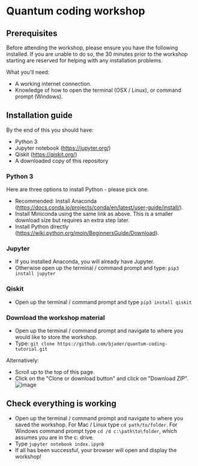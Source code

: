 # Quantum coding workshop

## Prerequisites

Before attending the workshop, please ensure you have the following installed. If you are unable to do so, the 30 minutes prior to the workshop starting are reserved for helping with any installation problems.

What you'll need:
- A working internet connection.
- Knowledge of how to open the terminal (OSX / Linux), or command prompt (Windows).

## Installation guide
By the end of this you should have:
- Python 3
- Jupyter notebook (https://jupyter.org/)
- Qiskit (https://qiskit.org/)
- A downloaded copy of this repository

### Python 3
Here are three options to install Python - please pick one.
- Recommended: Install Anaconda (https://docs.conda.io/projects/conda/en/latest/user-guide/install/).
- Install Miniconda using the same link as above. This is a smaller download size but requires an extra step later.
- Install Python directly (https://wiki.python.org/moin/BeginnersGuide/Download).

### Jupyter
- If you installed Anaconda, you will already have Jupyter.
- Otherwise open up the terminal / command prompt and type:
`pip3 install jupyter`

### Qiskit
- Open up the terminal / command prompt and type
`pip3 install qiskit`

### Download the workshop material
- Open up the terminal / command prompt and navigate to where you would like to store the workshop.
- Type:
`git clone https://github.com/bjader/quantum-coding-tutorial.git`

Alternatively:
- Scroll up to the top of this page.
- Click on the "Clone or download button" and click on "Download ZIP".
![image](https://user-images.githubusercontent.com/14994219/69331466-bca1f580-0c4c-11ea-90fb-88509f2cf485.png)

## Check everything is working

- Open up the terminal / command prompt and navigate to where you saved the workshop. For Mac / Linux type `cd path/to/folder`. For Windows command prompt type `cd /d c:\path\to\folder`, which assumes you are in the c: drive.
- Type
`jupyter notebook index.ipynb`
- If all has been successful, your browser will open and display the workshop!
